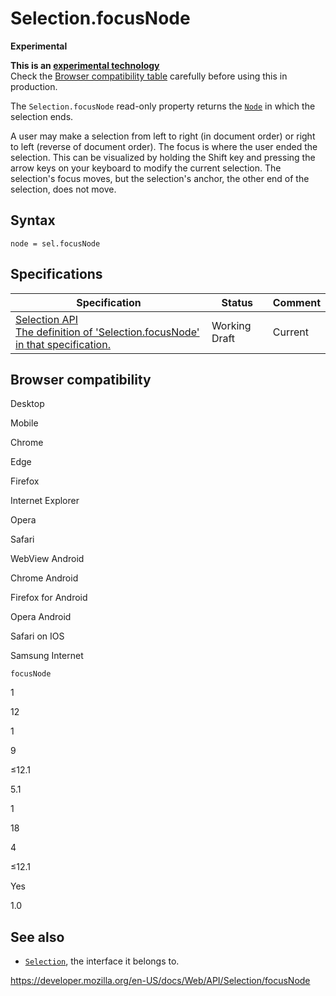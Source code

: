 Selection.focusNode
===================

**Experimental**

**This is an [experimental technology](https://developer.mozilla.org/en-US/docs/MDN/Guidelines/Conventions_definitions#experimental)**  
Check the [Browser compatibility table](#browser_compatibility) carefully before using this in production.

The `Selection.focusNode` read-only property returns the [`Node`](../node) in which the selection ends.

A user may make a selection from left to right (in document order) or right to left (reverse of document order). The focus is where the user ended the selection. This can be visualized by holding the Shift key and pressing the arrow keys on your keyboard to modify the current selection. The selection's focus moves, but the selection's anchor, the other end of the selection, does not move.

Syntax
------

    node = sel.focusNode

Specifications
--------------

<table><thead><tr class="header"><th>Specification</th><th>Status</th><th>Comment</th></tr></thead><tbody><tr class="odd"><td><a href="https://w3c.github.io/selection-api/#dom-selection-focusnode">Selection API<br />
<span class="small">The definition of 'Selection.focusNode' in that specification.</span></a></td><td><span class="spec-wd">Working Draft</span></td><td>Current</td></tr></tbody></table>

Browser compatibility
---------------------

Desktop

Mobile

Chrome

Edge

Firefox

Internet Explorer

Opera

Safari

WebView Android

Chrome Android

Firefox for Android

Opera Android

Safari on IOS

Samsung Internet

`focusNode`

1

12

1

9

≤12.1

5.1

1

18

4

≤12.1

Yes

1.0

See also
--------

-   [`Selection`](../selection), the interface it belongs to.

<a href="https://developer.mozilla.org/en-US/docs/Web/API/Selection/focusNode" class="_attribution-link">https://developer.mozilla.org/en-US/docs/Web/API/Selection/focusNode</a>
